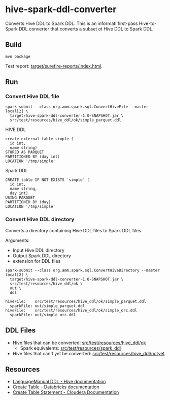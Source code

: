 # hive-spark-ddl-converter

Converts Hive DDL to Spark DDL.
This is an informatl first-pass Hive-to-Spark DDL converter that converts a subset ot Hive DDL to Spark DDL.

## Build

```
mvn package
```

Test report: [target/surefire-reports/index.html](target/surefire-reports/index.html).

## Run 

### Convert Hive DDL file
```
spark-submit --class org.amm.spark.sql.ConvertHiveFile --master local[2] \
  target/hive-spark-ddl-converter-1.0-SNAPSHOT.jar \
  src/test/resources/hive_ddl/ok/simple_parquet.ddl
```

HIVE DDL
```
create external table simple (
  id int,
  name string)   
STORED AS PARQUET
PARTITIONED BY (day int) 
LOCATION '/tmp/simple'
```

Spark DDL
```
CREATE table IF NOT EXISTS `simple` (
  id int,
  name string,
  day int)
USING PARQUET
PARTITIONED BY (day)
LOCATION '/tmp/simple'
```

### Convert Hive DDL directory

Converts a directory containing Hive DDL files to Spark DDL files.

Arguments:
* Input Hive DDL directory
* Output Spark DDL directory
* extension for DDL files

```
spark-submit --class org.amm.spark.sql.ConvertHiveDirectory --master local[2] \
  target/hive-spark-ddl-converter-1.0-SNAPSHOT.jar \
  src/test/resources/hive_ddl/ok \
  out \
  ddl
```

```
hiveFile:    src/test/resources/hive_ddl/ok/simple_parquet.ddl
  sparkFile: out/simple_parquet.ddl
hiveFile:    src/test/resources/hive_ddl/ok/simple_orc.ddl
  sparkFile: out/simple_orc.ddl
```

## DDL Files

* Hive files that can be converted: [src/test/resources/hive_ddl/ok](src/test/resources/hive_ddl/ok)
  * Spark equivalents: [src/test/resources/spark_ddl](src/test/resources/spark_ddl)
* Hive files that can't yet be converted: [src/test/resources/hive_ddl/notyet](src/test/resources/hive_ddl/notyet)

## Resources

* [LanguageManual DDL - Hive documentation](https://cwiki.apache.org/confluence/display/Hive/LanguageManual+DDL)
* [Create Table - Databricks documentation](https://docs.databricks.com/spark/latest/spark-sql/language-manual/create-table.html)
* [Create Table Statement - Cloudera Documentation](https://www.cloudera.com/documentation/enterprise/6/6.1/topics/impala_create_table.html)

